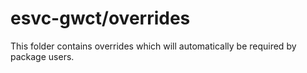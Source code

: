 # esvc-gwct/overrides

This folder contains overrides which will automatically be required by package users.
